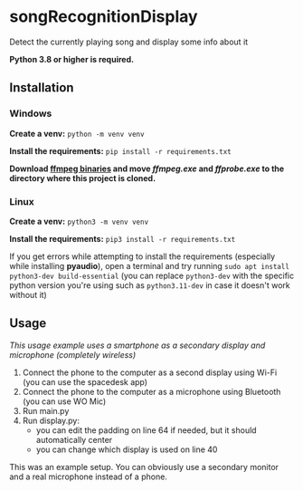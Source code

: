 # songRecognitionDisplay
Detect the currently playing song and display some info about it

**Python 3.8 or higher is required.**

## Installation
### Windows
**Create a venv:** `python -m venv venv`

**Install the requirements:** `pip install -r requirements.txt`

**Download [ffmpeg binaries](https://www.gyan.dev/ffmpeg/builds/ffmpeg-release-essentials.zip) and move _ffmpeg.exe_ and _ffprobe.exe_ to the directory where this project is cloned.**
### Linux
**Create a venv:** `python3 -m venv venv`

**Install the requirements:** `pip3 install -r requirements.txt`

If you get errors while attempting to install the requirements (especially while installing **pyaudio**), open a terminal and try running `sudo apt install python3-dev build-essential`
(you can replace `python3-dev` with the specific python version you're using such as `python3.11-dev` in case it doesn't work without it)

## Usage
_This usage example uses a smartphone as a secondary display and microphone (completely wireless)_

1. Connect the phone to the computer as a second display using Wi-Fi (you can use the spacedesk app)
2. Connect the phone to the computer as a microphone using Bluetooth (you can use WO Mic)
3. Run main.py
4. Run display.py:
   - you can edit the padding on line 64 if needed, but it should automatically center
   - you can change which display is used on line 40

This was an example setup. You can obviously use a secondary monitor and a real microphone instead of a phone.
